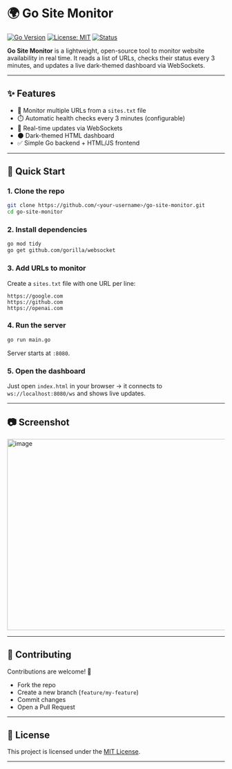 # 🌍 Go Site Monitor

[![Go Version](https://img.shields.io/badge/Go-1.22+-00ADD8?logo=go)](https://go.dev/)
[![License: MIT](https://img.shields.io/badge/License-MIT-green.svg)](LICENSE)
[![Status](https://img.shields.io/badge/status-active-success.svg)]()

**Go Site Monitor** is a lightweight, open-source tool to monitor website availability in real time.
It reads a list of URLs, checks their status every 3 minutes, and updates a live dark-themed dashboard via WebSockets.

---

## ✨ Features

* 🔄 Monitor multiple URLs from a `sites.txt` file
* ⏱️ Automatic health checks every 3 minutes (configurable)
* 📡 Real-time updates via WebSockets
* 🌑 Dark-themed HTML dashboard 
* ✅ Simple Go backend + HTML/JS frontend

---

## 🚀 Quick Start

### 1. Clone the repo

```bash
git clone https://github.com/<your-username>/go-site-monitor.git
cd go-site-monitor
```

### 2. Install dependencies

```bash
go mod tidy
go get github.com/gorilla/websocket
```

### 3. Add URLs to monitor

Create a `sites.txt` file with one URL per line:

```
https://google.com
https://github.com
https://openai.com
```

### 4. Run the server

```bash
go run main.go
```

Server starts at `:8080`.

### 5. Open the dashboard

Just open `index.html` in your browser → it connects to `ws://localhost:8080/ws` and shows live updates.

---

## 📷 Screenshot

<img width="1893" height="442" alt="image" src="https://github.com/user-attachments/assets/eef47c1c-18a3-431e-83e9-2ce0d98bcda8" />


---

## 🤝 Contributing

Contributions are welcome! 🎉

* Fork the repo
* Create a new branch (`feature/my-feature`)
* Commit changes
* Open a Pull Request

---

## 📜 License

This project is licensed under the [MIT License](LICENSE).

---

